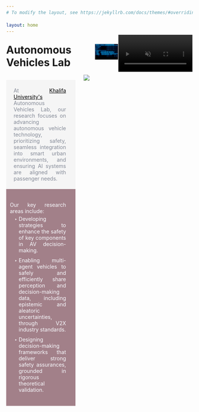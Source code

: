 ```yaml
---
# To modify the layout, see https://jekyllrb.com/docs/themes/#overriding-theme-defaults

layout: home
---
```

<head>
  <meta charset="UTF-8">
  <link rel="preconnect" href="https://fonts.googleapis.com">
<link rel="preconnect" href="https://fonts.gstatic.com" crossorigin>
<link href="https://fonts.googleapis.com/css2?family=IBM+Plex+Mono:ital,wght@0,100;0,200;0,300;0,400;0,500;0,600;0,700;1,100;1,200;1,300;1,400;1,500;1,600;1,700&display=swap" rel="stylesheet">
</head>

<div class="container">
<div class="header-container"> 
    <h1 class='av-title' class='typewriter'> Autonomous Vehicles Lab</h1> 
    <div class="devops-icon" > 
      <a href="2-devops" >
      <img src="assets/img/devops icon.gif"/>
      </a>
    </div> 
    <div class="knowledge-base-icon"> 
      <a href="https://kb.avlab.io" target="_blank">
      <video autoplay muted loop >
        <source src="assets/kb-video.mp4" type="video/mp4">
      </video>
      </a>
    </div> 
</div>
<img class="small-banner"/> 
<div class="columns">
<div class="left-column">
  <p class="sum">
    At <a href="https://ku.ac.ae">Khalifa University's</a> Autonomous Vehicles Lab, our research focuses on advancing autonomous vehicle technology, prioritizing safety, seamless integration into smart urban environments, and ensuring AI systems are aligned with passenger needs.
  </p>
  <div class="questions">
  <p>Our key research areas include:</p>
  <ul>
    <li>Developing strategies to enhance the safety of key components in AV decision-making.</li>
    <li>Enabling multi-agent vehicles to safely and efficiently share perception and decision-making data, including epistemic and aleatoric uncertainties, through V2X industry standards.</li>
    <li>Designing decision-making frameworks that deliver strong safety assurances, grounded in rigorous theoretical validation.</li>
  </ul>
<!--.	 <a href="https://mindshield.ai"><img width="220" style="float: right; margin-top:-35px; margin-right:-18px" src="assets/img/mindshield-logo.gif"/></a> -->
  </div>
  
</div>
  <div class="right-column">
    <a href="3-research"><img src="/assets/banner-anim.gif"/></a>
  </div>
</div>
</div>



<style>

.container {
  display:flex;
  flex-direction: column; /* Ensure the container stacks its children vertically */
  position: relative;
  top:-28px;
}
.header-container {
  display: flex;
  align-items: center;
  height: 100%; /* Set height to 100% of the parent element */
  margin-bottom: -2px;
}
.knowledge-base-icon {
  cursor: pointer; /* Changes cursor to indicate the icon is clickable */
  border: solid 1.5px white;
}
.devops-icon{
  cursor: pointer; /* Changes cursor to indicate the icon is clickable */
}
.devops-icon img {
  width: 92px;
}
.knowledge-base-icon video {
  width: 200px;
  margin-bottom: -8px;
}

.devops-icon:hover{
  animation: moveL .5s forwards; /* Initial animation */
  transition: transform 1s ease-in-out; /* Smooth transition for transform property */
  opacity:.8;
}
.knowledge-base-icon:hover{
  animation: moveU .3s forwards; /* Initial animation */
  opacity:.8;
}

@keyframes moveL {
  0% { transform: translateX(0); }
  100% { transform: translateX(-10px); }
}
@keyframes moveU {
  0% { transform: translateZ(0px); }
  100% { transform: scale(1.05); }
}


.columns {
  display: flex;
}


.left-column,
.right-column {
  display: flex;
  flex-direction: column;
  height: 100%; /* Add this line */
  hyphens: auto;
  text-align: justify;
}

.left-column {
  flex: 60%;
  margin-right:1px;
}

.right-column {
  flex: 40%;
  min-width: 295.5px;
}
.right-column img {
  width: 100%;
}

.left-column ul {
  list-style-type: "‣ ";
  margin-top: -10px;
  margin-bottom: -10px;
}
.left-column li {
  padding-bottom: 10px;
}
.sum{
    margin-bottom: 0px;
    color:#838996;
    background-color:#f5f5f5;
    /*background-color: #101357;*/
	padding-top: 20px;
	padding-bottom: 20px;
    padding-left: 20px;
    padding-right: 25px;
}
.right-column:hover{
    opacity:0.8;
  animation: moveU .3s forwards; /* Initial animation */
}

.sum:hover{
    background-color:#f8f8ff;
}
.questions{
  background-color:#a28089; /* #f9fbff ;*/
  /*color:#566968 ;*/
  color:#f9fbff;
  padding-top: 20px;
  padding-bottom:35px;
  padding-right:10px;
  padding-left:10px;
  padding-right: 25px;
  margin:0px;
}
.questions:hover{
  opacity: 80%;
    background-color: #566968 ;
    color:#f9fbff;
}




.small-banner{
  display: none;
  z-index: -1;
  margin: 0;
}


a{
    color: black;
}

.typewriter{
  overflow: hidden; /* Ensures the content is not revealed until the animation */
  border-right: .15em solid black; /* The typwriter cursor */
  white-space: nowrap; /* Keeps the content on a single line */
  margin-right: auto;
  margin-bottom: 0px;
  display: block;
  font-size: clamp(1.5rem, 2vw, 1.9rem); /* Font size scales between 1rem and 3rem based on viewport width */
  font-family: "IBM Plex Mono", monospace;
  animation: 
    /*typing 3.5s steps(40, end),*/
    blink-caret .75s step-end infinite;
}

/* The typing effect */
@keyframes typing {
  from { width: 0 }
  to { width: 100% }
}

/* The typewriter cursor effect */
@keyframes blink-caret {
  from, to { border-color: transparent }
  50% { border-color: black; }
}

@media (max-width: 650px) {
  .columns {
    display: flex;
  }

  .right-column {
    width: 100%;
    display: none;
  }

  .small-banner{
      display: block;
      content: url("assets/img/banner-small.png");
      z-index: -1;
  }
  .knowledge-base-icon{
    display: none;
  } 
  .devops-icon {
    display: none;
  }
  .type-writer{
    display: none;
  }
  .container{
    z-index: -1;
  }
}




</style>
